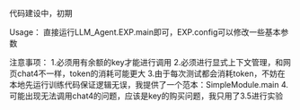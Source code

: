 代码建设中，初期

Usage：
直接运行LLM_Agent.EXP.main即可，EXP.config可以修改一些基本参数

注意事项：
1.必须用有余额的key才能进行调用
2.必须进行显式上下文管理，和网页chat4不一样，token的消耗可能更大
3.由于每次测试都会消耗token，不妨在本地先运行训练代码保证逻辑无误，我提供了一个范本：SimpleModule.main
4.可能出现无法调用chat4的问题，应该是key的购买问题，我只用了3.5进行实验

